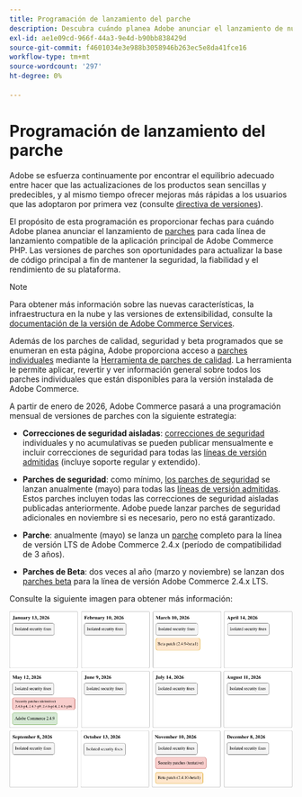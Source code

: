 ```yaml
---
title: Programación de lanzamiento del parche
description: Descubra cuándo planea Adobe anunciar el lanzamiento de nuevos parches y correcciones de seguridad para Adobe Commerce.
exl-id: ae1e09cd-966f-44a3-9e4d-b90bb838429d
source-git-commit: f4601034e3e988b3058946b263ec5e8da41fce16
workflow-type: tm+mt
source-wordcount: '297'
ht-degree: 0%

---
```



# Programación de lanzamiento del parche

Adobe se esfuerza continuamente por encontrar el equilibrio adecuado entre hacer que las actualizaciones de los productos sean sencillas y predecibles, y al mismo tiempo ofrecer mejoras más rápidas a los usuarios que las adoptaron por primera vez (consulte [directiva de versiones](versioning-policy.md)).

El propósito de esta programación es proporcionar fechas para cuándo Adobe planea anunciar el lanzamiento de [parches](versioning-policy.md#patch-release) para cada línea de lanzamiento compatible de la aplicación principal de Adobe Commerce PHP. Las versiones de parches son oportunidades para actualizar la base de código principal a fin de mantener la seguridad, la fiabilidad y el rendimiento de su plataforma.

>[!NOTE]
>
>Para obtener más información sobre las nuevas características, la infraestructura en la nube y las versiones de extensibilidad, consulte la [documentación de la versión de Adobe Commerce Services](https://experienceleague.adobe.com/es/docs/commerce/user-guides/release-information/release-notes-all).

Además de los parches de calidad, seguridad y beta programados que se enumeran en esta página, Adobe proporciona acceso a [parches individuales](versioning-policy.md#individual-patch) mediante la [Herramienta de parches de calidad](../tools/quality-patches-tool/usage.md). La herramienta le permite aplicar, revertir y ver información general sobre todos los parches individuales que están disponibles para la versión instalada de Adobe Commerce.

A partir de enero de 2026, Adobe Commerce pasará a una programación mensual de versiones de parches con la siguiente estrategia:

- **Correcciones de seguridad aisladas**: [correcciones de seguridad](versioning-policy.md#isolated-patch) individuales y no acumulativas se pueden publicar mensualmente e incluir correcciones de seguridad para todas las [líneas de versión admitidas](lifecycle-policy.md) (incluye soporte regular y extendido).

- **Parches de seguridad**: como mínimo, [los parches de seguridad](versioning-policy.md#security-patch-release) se lanzan anualmente (mayo) para todas las [líneas de versión admitidas](lifecycle-policy.md). Estos parches incluyen todas las correcciones de seguridad aisladas publicadas anteriormente. Adobe puede lanzar parches de seguridad adicionales en noviembre si es necesario, pero no está garantizado.

- **Parche**: anualmente (mayo) se lanza un [parche](versioning-policy.md#patch-release) completo para la línea de versión LTS de Adobe Commerce 2.4.x (período de compatibilidad de 3 años).

- **Parches de Beta**: dos veces al año (marzo y noviembre) se lanzan dos [parches beta](versioning-policy.md#beta-patch-release) para la línea de versión Adobe Commerce 2.4.x LTS.

Consulte la siguiente imagen para obtener más información:

<!-- The SVG source for the following image is located here: /help/assets/release/release-calendar.drawio.svg -->

![Calendario de la versión de Adobe Commerce de 2026](../assets/release/release-calendar.drawio.png)
